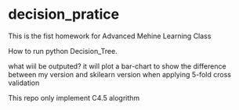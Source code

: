 # decision_pratice
This is the fist homework for Advanced Mehine Learning Class

How to run
python Decision_Tree.


what wiil be outputed?
it will plot a bar-chart to show the difference between my version and skilearn version when applying 5-fold cross validation

This repo only implement C4.5 alogrithm